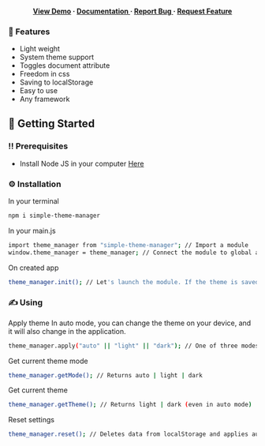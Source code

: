 <div align='center'>

<h4> <a href=https://paintedfriend.github.io/Simple-Theme-Manager/>View Demo</a> <span> · </span> <a href="https://github.com/Paintedfriend/Simple-Theme-Manager/blob/master/README.md"> Documentation </a> <span> · </span> <a href="https://github.com/Paintedfriend/Simple-Theme-Manager/issues"> Report Bug </a> <span> · </span> <a href="https://github.com/Paintedfriend/Simple-Theme-Manager/issues"> Request Feature </a> </h4>


</div>

### :dart: Features
- Light weight
- System theme support
- Toggles document attribute
- Freedom in css
- Saving to localStorage
- Easy to use
- Any framework

## :toolbox: Getting Started

### :bangbang: Prerequisites

- Install Node JS in your computer <a href="https://nodejs.org/en/">Here</a>

### :gear: Installation
In your terminal
```bash
npm i simple-theme-manager
```
In your main.js
```bash
import theme_manager from "simple-theme-manager"; // Import a module
window.theme_manager = theme_manager; // Connect the module to global access
```
On created app
```bash
theme_manager.init(); // Let's launch the module. If the theme is saved, it is applied. Otherwise, run in auto mode
```

### ✍️ Using
Apply theme
In auto mode, you can change the theme on your device, and it will also change in the application.
```bash
theme_manager.apply("auto" || "light" || "dark"); // One of three modes is applied - auto, light or dark
```
Get current theme mode
```bash
theme_manager.getMode(); // Returns auto | light | dark
```
Get current theme
```bash
theme_manager.getTheme(); // Returns light | dark (even in auto mode)
```
Reset settings
```bash
theme_manager.reset(); // Deletes data from localStorage and applies auto mode
```
